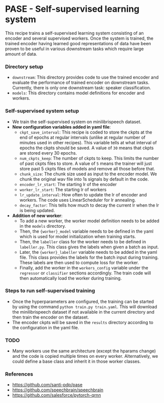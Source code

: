 # PASE - Self-supervised learning system
This recipe trains a self-supervised learning system consisting of an encoder and several supervised workers. 
Once the system is trained, the trained encoder having learned good representations of data have been proven 
to be useful in various downstream tasks which require large amount of data.

### Directory setup
- `downstream`: This directory provides code to use the trained encoder and evaluate the performance of trained 
encoder on downstream tasks. Currently, there is only one downstream task: speaker classification.
- `models`: This directory contains model definitions for encoder and workers.

### Self-supervised system setup
- We train the self-supervised system on minilibrispeech dataset.
- **New configuration variables added in yaml file**:
	- `ckpt_save_interval`: This recipe is coded to store the ckpts at the end of epochs at regular intervals 
	(unlike at regular number of minutes used in other recipes). This variable tells at what interval of epochs 
	the ckpts should be saved. A value of `30` means that ckpts are stored every 30 epochs.
	- `num_ckpts_keep`: The number of ckpts to keep. This limits the number of past ckpts files to store. 
	A value of `5` means the trainer will just store past 5 ckpts files of models and remove all those before that.
	- `chunk_size`: The chunk size used as input to the encoder model. We chunk the original wav file into 1s 
	signals by default in the code.
	- `encoder_lr_start`: The starting lr of the encoder
	- `worker_lr_start`: The starting lr of workers
	- `lr_update_interval`: How often to update the lr of encoder and workers. The code uses LinearScheduler 
	for lr annealing.
	- `decay_factor`: This tells how much to decay the current lr when the lr is being updated.
- **Addition of new worker**:
	- To add a new worker, the worker model definition needs to be added in the `models` directory.
	- Then, the `{worker}_model` variable needs to be defined in the yaml which is used for model 
	initialization when training starts.
	- Then, the `labeller` class for the worker needs to be defined in `labeller.py`. This class gives the 
	labels when given a batch as input.
	- Later, the `{worker}_labeller` variable needs to be added in the yaml file. This class provides the 
	labels for the batch input during training. These labels are then used to compute loss for the worker.
	- Finally, add the worker in the `workers_config` variable under the `regressor` or `classifier` sections 
	accordingly. The train code will then automatically load the worker during training.

### Steps to run self-supervised training
- Once the hyperparameters are configured, the training can be started by using the 
command `python train.py train.yaml`. This will download the minilibrispeech dataset if not available in 
the current directory and then train the encoder on the dataset.
- The encoder ckpts will be saved in the `results` directory according to the configuration in the yaml file.

### TODO
- Many workers use the same architecture (except the hparams change) and the code is copied multiple times on 
every worker. Alternatively, we could define a base class and inherit it in those worker classes.

### References
- https://github.com/santi-pdp/pase
- https://github.com/speechbrain/speechbrain
- https://github.com/salesforce/pytorch-qrnn

